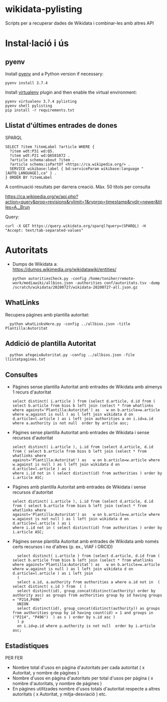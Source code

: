 # wikidata-pylisting
Scripts per a recuperar dades de Wikidata i combinar-les amb altres API

# Instal·lació i ús

## pyenv

Install [pyenv](https://github.com/pyenv/pyenv) and a Python version if necessary:

    pyenv install 3.7.4

Install [virtualenv](https://github.com/pyenv/pyenv-virtualenv) plugin and then enable the virtual environment:

    pyenv virtualenv 3.7.4 pylisting
    pyenv shell pylisting
    pip install -r requirements.txt

## Llistat d'últimes entrades de dones

SPARQL

    SELECT ?item ?itemLabel ?article WHERE {
      ?item wdt:P31 wd:Q5.
      ?item wdt:P21 wd:Q6581072 .
      ?article schema:about ?item .
      ?article schema:isPartOf <https://ca.wikipedia.org/> .
      SERVICE wikibase:label { bd:serviceParam wikibase:language "[AUTO_LANGUAGE],ca" } .
    } ORDER BY ?itemLabel

A continuació resultats per darrera creació. Màx. 50 títols per consulta

https://ca.wikipedia.org/w/api.php?action=query&prop=revisions&rvlimit=1&rvprop=timestamp&rvdir=newer&titles=A._Brun

Query:

    curl -X GET https://query.wikidata.org/sparql?query=(SPARQL) -H "Accept: text/tab-separated-values"

# Autoritats

* Dumps de Wikidata a: https://dumps.wikimedia.org/wikidatawiki/entities/

      python autoritiesCheck.py -config /home/toniher/remote-work/mediawiki/allbios.json -authorities conf/autoritats.tsv -dump /scratch/wikidata/20200727/wikidata-20200727-all.json.gz

## WhatLinks

Recupera pàgines amb plantilla autoritat:

      python whatLinksHere.py -config ../allbios.json -title  Plantilla:Autoritat


## Addició de plantilla Autoritat

      python afegeixAutoritat.py -config ../allbios.json -file llistatpagines.txt

## Consultes

* Pàgines sense plantilla Autoritat amb entrades de Wikidata amb almenys 1 recurs d'autoritat

      select distinct( i.article ) from (select d.article, d.id from ( select b.article from bios b left join (select * from whatlinks where against='Plantilla:Autoritat') as   w on b.article=w.article where w.against is null ) as l left join wikidata d on d.article=l.article ) as i left join authorities a on i.id=a.id where a.authority is not null  order by article asc;

* Pàgines sense plantilla Autoritat amb entrades de Wikidata i sense recursos d'autoritat

      select distinct( i.article ), i.id from (select d.article, d.id from ( select b.article from bios b left join (select * from whatlinks where
      against='Plantilla:Autoritat') as   w on b.article=w.article where w.against is null ) as l left join wikidata d on d.article=l.article ) as i 
      where i.id not in ( select distinct(id) from authorities ) order by i.article ASC;
      
* Pàgines amb plantilla Autoritat amb entrades de Wikidata i sense recursos d'autoritat

      select distinct( i.article ), i.id from (select d.article, d.id from ( select b.article from bios b left join (select * from whatlinks where
      against='Plantilla:Autoritat') as   w on b.article=w.article where w.against is not null ) as l left join wikidata d on d.article=l.article ) as i 
      where i.id not in ( select distinct(id) from authorities ) order by i.article ASC;
      
* Pàgines sense plantilla Autoritat amb entrades de Wikidata amb només certs recursos i no d'altres (p. ex., VIAF i ORCID)

        select distinct( i.article ) from (select d.article, d.id from ( select b.article from bios b left join (select * from whatlinks where against='Plantilla:Autoritat') as   w on b.article=w.article where w.against is null ) as l left join wikidata d on d.article=l.article ) as i left join 
        (
        select a.id, a.authority from authorities a where a.id not in  ( select distinct( s.id ) from  ( ( 
        select distinct(id), group_concat(distinct(authority) order by authority asc) as groups from authorities group by id having groups = "P214,P496" 
        UNION
        select distinct(id), group_concat(distinct(authority)) as groups from authorities group by id having count(id) = 1 and groups in ("P214", "P496")  ) as s ) order by s.id asc ) 
        ) p 
        on i.id=p.id where p.authority is not null  order by i.article asc;

## Estadístiques

PER FER

* Nombre total d'usos en pàgina d'autoritats per cada autoritat ( x Autoritat, y nombre de pàgines )
* Nombre d'usos en pàgina d'autoritats per total d'usos per pàgina ( x nombre d'autoritats, y nombre de pàgines )
* En pàgines utilitzades nombre d'usos totals d'autoritat respecte a altres autoritats ( x Autoritat, y mitja-desviació )
etc.
